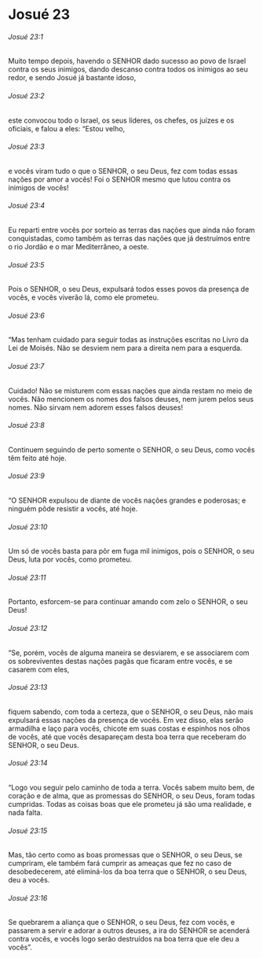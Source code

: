 # Josué 23

###### Josué 23:1

Muito tempo depois, havendo o SENHOR dado sucesso ao povo de Israel contra os seus inimigos, dando descanso contra todos os inimigos ao seu redor, e sendo Josué já bastante idoso,

###### Josué 23:2

este convocou todo o Israel, os seus líderes, os chefes, os juízes e os oficiais, e falou a eles: “Estou velho,

###### Josué 23:3

e vocês viram tudo o que o SENHOR, o seu Deus, fez com todas essas nações por amor a vocês! Foi o SENHOR mesmo que lutou contra os inimigos de vocês!

###### Josué 23:4

Eu reparti entre vocês por sorteio as terras das nações que ainda não foram conquistadas, como também as terras das nações que já destruímos entre o rio Jordão e o mar Mediterrâneo, a oeste.

###### Josué 23:5

Pois o SENHOR, o seu Deus, expulsará todos esses povos da presença de vocês, e vocês viverão lá, como ele prometeu.

###### Josué 23:6

“Mas tenham cuidado para seguir todas as instruções escritas no Livro da Lei de Moisés. Não se desviem nem para a direita nem para a esquerda.

###### Josué 23:7

Cuidado! Não se misturem com essas nações que ainda restam no meio de vocês. Não mencionem os nomes dos falsos deuses, nem jurem pelos seus nomes. Não sirvam nem adorem esses falsos deuses!

###### Josué 23:8

Continuem seguindo de perto somente o SENHOR, o seu Deus, como vocês têm feito até hoje.

###### Josué 23:9

“O SENHOR expulsou de diante de vocês nações grandes e poderosas; e ninguém pôde resistir a vocês, até hoje.

###### Josué 23:10

Um só de vocês basta para pôr em fuga mil inimigos, pois o SENHOR, o seu Deus, luta por vocês, como prometeu.

###### Josué 23:11

Portanto, esforcem-se para continuar amando com zelo o SENHOR, o seu Deus!

###### Josué 23:12

“Se, porém, vocês de alguma maneira se desviarem, e se associarem com os sobreviventes destas nações pagãs que ficaram entre vocês, e se casarem com eles,

###### Josué 23:13

fiquem sabendo, com toda a certeza, que o SENHOR, o seu Deus, não mais expulsará essas nações da presença de vocês. Em vez disso, elas serão armadilha e laço para vocês, chicote em suas costas e espinhos nos olhos de vocês, até que vocês desapareçam desta boa terra que receberam do SENHOR, o seu Deus.

###### Josué 23:14

“Logo vou seguir pelo caminho de toda a terra. Vocês sabem muito bem, de coração e de alma, que as promessas do SENHOR, o seu Deus, foram todas cumpridas. Todas as coisas boas que ele prometeu já são uma realidade, e nada falta.

###### Josué 23:15

Mas, tão certo como as boas promessas que o SENHOR, o seu Deus, se cumpriram, ele também fará cumprir as ameaças que fez no caso de desobedecerem, até eliminá-los da boa terra que o SENHOR, o seu Deus, deu a vocês.

###### Josué 23:16

Se quebrarem a aliança que o SENHOR, o seu Deus, fez com vocês, e passarem a servir e adorar a outros deuses, a ira do SENHOR se acenderá contra vocês, e vocês logo serão destruídos na boa terra que ele deu a vocês”.

